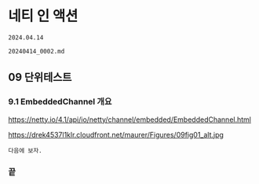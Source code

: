 # 네티 인 액션

```
2024.04.14
```

```
20240414_0002.md
```

## 09 단위테스트

### 9.1 EmbeddedChannel 개요

https://netty.io/4.1/api/io/netty/channel/embedded/EmbeddedChannel.html

https://drek4537l1klr.cloudfront.net/maurer/Figures/09fig01_alt.jpg

```
다음에 보자.
```


### 끝 

